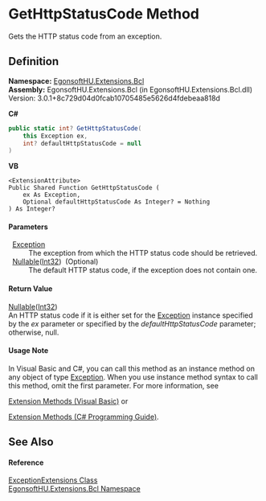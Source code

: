 # GetHttpStatusCode Method


Gets the HTTP status code from an exception.



## Definition
**Namespace:** <a href="N_EgonsoftHU_Extensions_Bcl.md">EgonsoftHU.Extensions.Bcl</a>  
**Assembly:** EgonsoftHU.Extensions.Bcl (in EgonsoftHU.Extensions.Bcl.dll) Version: 3.0.1+8c729d04d0fcab10705485e5626d4fdebeaa818d

**C#**
``` C#
public static int? GetHttpStatusCode(
	this Exception ex,
	int? defaultHttpStatusCode = null
)
```
**VB**
``` VB
<ExtensionAttribute>
Public Shared Function GetHttpStatusCode ( 
	ex As Exception,
	Optional defaultHttpStatusCode As Integer? = Nothing
) As Integer?
```



#### Parameters
<dl><dt>  <a href="https://learn.microsoft.com/dotnet/api/system.exception" target="_blank" rel="noopener noreferrer">Exception</a></dt><dd>The exception from which the HTTP status code should be retrieved.</dd><dt>  <a href="https://learn.microsoft.com/dotnet/api/system.nullable-1" target="_blank" rel="noopener noreferrer">Nullable</a>(<a href="https://learn.microsoft.com/dotnet/api/system.int32" target="_blank" rel="noopener noreferrer">Int32</a>)  (Optional)</dt><dd>The default HTTP status code, if the exception does not contain one.</dd></dl>

#### Return Value
<a href="https://learn.microsoft.com/dotnet/api/system.nullable-1" target="_blank" rel="noopener noreferrer">Nullable</a>(<a href="https://learn.microsoft.com/dotnet/api/system.int32" target="_blank" rel="noopener noreferrer">Int32</a>)  
An HTTP status code if it is either set for the <a href="https://learn.microsoft.com/dotnet/api/system.exception" target="_blank" rel="noopener noreferrer">Exception</a> instance specified by the *ex* parameter or specified by the *defaultHttpStatusCode* parameter; otherwise, null.

#### Usage Note
In Visual Basic and C#, you can call this method as an instance method on any object of type <a href="https://learn.microsoft.com/dotnet/api/system.exception" target="_blank" rel="noopener noreferrer">Exception</a>. When you use instance method syntax to call this method, omit the first parameter. For more information, see <a href="https://docs.microsoft.com/dotnet/visual-basic/programming-guide/language-features/procedures/extension-methods" target="_blank" rel="noopener noreferrer">

Extension Methods (Visual Basic)</a> or <a href="https://docs.microsoft.com/dotnet/csharp/programming-guide/classes-and-structs/extension-methods" target="_blank" rel="noopener noreferrer">

Extension Methods (C# Programming Guide)</a>.

## See Also


#### Reference
<a href="T_EgonsoftHU_Extensions_Bcl_ExceptionExtensions.md">ExceptionExtensions Class</a>  
<a href="N_EgonsoftHU_Extensions_Bcl.md">EgonsoftHU.Extensions.Bcl Namespace</a>  
